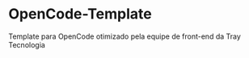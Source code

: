 OpenCode-Template
=================

Template para OpenCode otimizado pela equipe de front-end da Tray Tecnologia
